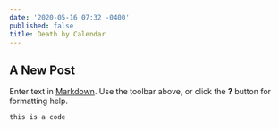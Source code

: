 ```yaml
---
date: '2020-05-16 07:32 -0400'
published: false
title: Death by Calendar
---
```

## A New Post

Enter text in [Markdown](http://daringfireball.net/projects/markdown/). Use the toolbar above, or click the **?** button for formatting help.

`this is a code`


